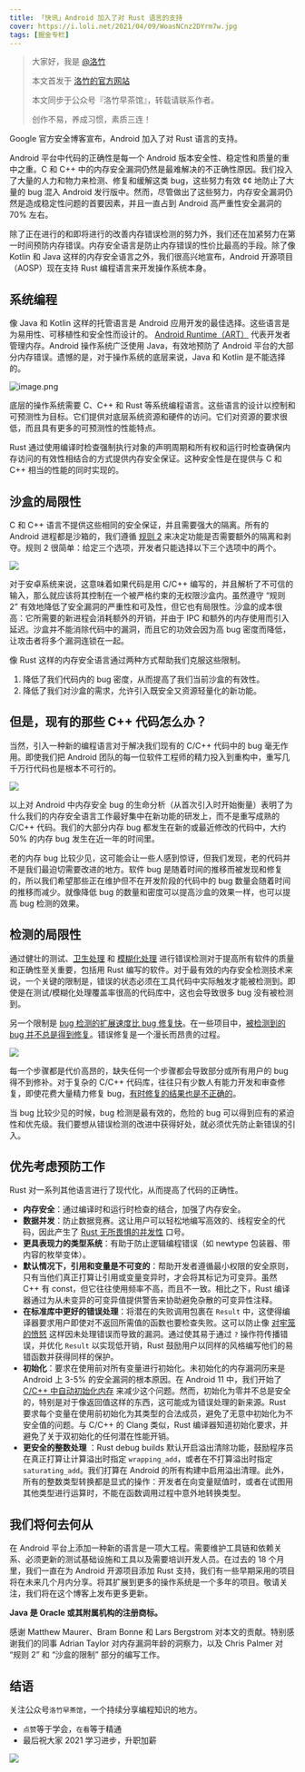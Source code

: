 ```yaml
---
title: 「快讯」Android 加入了对 Rust 语言的支持
cover: https://i.loli.net/2021/04/09/WoasNCnz2DYrm7w.jpg
tags: [掘金专栏]
---
```


> 大家好，我是 [@洛竹](https://github.com/youngjuning)
>
> 本文首发于 [洛竹的官方网站](https://youngjuning.js.org/)
>
> 本文同步于公众号『洛竹早茶馆』，转载请联系作者。
>
> 创作不易，养成习惯，素质三连！

Google 官方安全博客宣布，Android 加入了对 Rust 语言的支持。

Android 平台中代码的正确性是每一个 Android 版本安全性、稳定性和质量的重中之重。C 和 C++ 中的内存安全漏洞仍然是最难解决的不正确性原因。我们投入了大量的人力和物力来检测、修复和缓解这类 bug，这些努力有效 ¢¢ 地防止了大量的 bug 混入 Android 发行版中。然而，尽管做出了这些努力，内存安全漏洞仍然是造成稳定性问题的首要因素，并且一直占到 Android 高严重性安全漏洞的 70% 左右。

除了正在进行的和即将进行的改善内存错误检测的努力外，我们还在加紧努力在第一时间预防内存错误。内存安全语言是防止内存错误的性价比最高的手段。除了像 Kotlin 和 Java 这样的内存安全语言之外，我们很高兴地宣布，Android 开源项目（AOSP）现在支持 Rust 编程语言来开发操作系统本身。

## 系统编程

像 Java 和 Kotlin 这样的托管语言是 Android 应用开发的最佳选择。这些语言是为易用性、可移植性和安全性而设计的。 [Android Runtime（ART）](https://source.android.com/devices/tech/dalvik) 代表开发者管理内存。Android 操作系统广泛使用 Java，有效地预防了 Android 平台的大部分内存错误。遗憾的是，对于操作系统的底层来说，Java 和 Kotlin 是不能选择的。

![image.png](https://p9-juejin.byteimg.com/tos-cn-i-k3u1fbpfcp/0a8c9428059b407d988dba5dec44a55f~tplv-k3u1fbpfcp-watermark.image)

底层的操作系统需要 C、C++ 和 Rust 等系统编程语言。这些语言的设计以控制和可预测性为目标。它们提供对底层系统资源和硬件的访问。它们对资源的要求很低，而且具有更多的可预测性的性能特点。

Rust 通过使用编译时检查强制执行对象的声明周期和所有权和运行时检查确保内存访问的有效性相结合的方式提供内存安全保证。这种安全性是在提供与 C 和 C++ 相当的性能的同时实现的。

## 沙盒的局限性

C 和 C++ 语言不提供这些相同的安全保证，并且需要强大的隔离。所有的 Android 进程都是沙箱的，我们遵循 [规则 2](https://chromium.googlesource.com/chromium/src/+/master/docs/security/rule-of-2.md) 来决定功能是否需要额外的隔离和剥夺。规则 2 很简单：给定三个选项，开发者只能选择以下三个选项中的两个。

![](https://1.bp.blogspot.com/-Tc7pHLunD4w/YGucKTCyjTI/AAAAAAAADqU/XxH7V7cuZk8i3dkNOp_XAclqgWbAFczzQCNcBGAsYHQ/s0/The%2Blimits%2Bof%2Bsandboxing%2Bimage.png)

对于安卓系统来说，这意味着如果代码是用 C/C++ 编写的，并且解析了不可信的输入，那么就应该将其控制在一个被严格约束的无权限沙盒内。虽然遵守 “规则 2” 有效地降低了安全漏洞的严重性和可及性，但它也有局限性。沙盒的成本很高：它所需要的新进程会消耗额外的开销，并由于 IPC 和额外的内存使用而引入延迟。沙盒并不能消除代码中的漏洞，而且它的功效会因为高 bug 密度而降低，让攻击者将多个漏洞连锁在一起。

像 Rust 这样的内存安全语言通过两种方式帮助我们克服这些限制。

1. 降低了我们代码内的 bug 密度，从而提高了我们当前沙盒的有效性。
2. 降低了我们对沙盒的需求，允许引入既安全又资源轻量化的新功能。

## 但是，现有的那些 C++ 代码怎么办？

当然，引入一种新的编程语言对于解决我们现有的 C/C++ 代码中的 bug 毫无作用。即使我们把 Android 团队的每一位软件工程师的精力投入到重构中，重写几千万行代码也是根本不可行的。

![](https://1.bp.blogspot.com/-FLRPgsDD5eg/YGucTKpGaVI/AAAAAAAADqc/iu5rDsjhGX09BNRkZ9HU6KRCLJzo9xZtACNcBGAsYHQ/s0/But%2Bwhat%2Babout%2Ball%2Bthat%2Bexisting%2BC%252B%252B%253F%2Bimage.png)

以上对 Android 中内存安全 bug 的生命分析（从首次引入时开始衡量）表明了为什么我们的内存安全语言工作最好集中在新功能的研发上，而不是重写成熟的 C/C++ 代码。我们的大部分内存 bug 都发生在新的或最近修改的代码中，大约 50% 的内存 bug 发生在近一年的时间里。

老的内存 bug 比较少见，这可能会让一些人感到惊讶，但我们发现，老的代码并不是我们最迫切需要改进的地方。软件 bug 是随着时间的推移而被发现和修复的，所以我们希望那些正在维护但不在开发阶段的代码中的 bug 数量会随着时间的推移而减少。就像降低 bug 的数量和密度可以提高沙盒的效果一样，也可以提高 bug 检测的效果。

## 检测的局限性

通过健壮的测试、[卫生处理](https://github.com/rust-lang/rust/pull/81506) 和 [模糊化处理](https://android-review.googlesource.com/c/platform/build/soong/+/1403607/) 进行错误检测对于提高所有软件的质量和正确性至关重要，包括用 Rust 编写的软件。对于最有效的内存安全检测技术来说，一个关键的限制是，错误的状态必须在工具代码中实际触发才能被检测到。即使是在测试/模糊化处理覆盖率很高的代码库中，这也会导致很多 bug 没有被检测到。

另一个限制是 [bug 检测的扩展速度比 bug 修复快](https://lore.kernel.org/dri-devel/20200710103910.GD1203263@kroah.com/)。在一些项目中，[被检测到的 bug 并不总是得到修复](https://syzkaller.appspot.com/upstream)。错误修复是一个漫长而昂贵的过程。

![](https://1.bp.blogspot.com/-yKA0YZzuTrk/YGucd7kEQWI/AAAAAAAADqk/YdqlspJUtZsJ5P5c6l30mKofi0MrvEmfgCNcBGAsYHQ/s0/Limitations%2Bof%2Bdetection%2Bimage.png)

每一个步骤都是代价高昂的，缺失任何一个步骤都会导致部分或所有用户的 bug 得不到修补。对于复杂的 C/C++ 代码库，往往只有少数人有能力开发和审查修复，即使花费大量精力修复 bug，[有时修复的结果也是不正确的](https://googleprojectzero.blogspot.com/2015/09/stagefrightened.html)。

当 bug 比较少见的时候，bug 检测是最有效的，危险的 bug 可以得到应有的紧迫性和优先级。我们要想从错误检测的改进中获得好处，就必须优先防止新错误的引入。

## 优先考虑预防工作

Rust 对一系列其他语言进行了现代化，从而提高了代码的正确性。

- **内存安全**：通过编译时和运行时检查的结合，加强了内存安全。
- **数据并发**：防止数据竞赛。这让用户可以轻松地编写高效的、线程安全的代码，因此产生了 [Rust 无所畏惧的并发性](https://doc.rust-lang.org/book/ch16-00-concurrency.html) 口号。
- **更具表现力的类型系统**：有助于防止逻辑编程错误（如 newtype 包装器、带内容的枚举变体）。
- **默认情况下，引用和变量是不可变的**：帮助开发者遵循最小权限的安全原则，只有当他们真正打算让引用或变量变异时，才会将其标记为可变异。虽然 C++ 有 const，但它往往使用频率不高，而且不一致。相比之下，Rust 编译器通过为从未变异的可变异值提供警告来协助避免杂散的可变异性注释。
- **在标准库中更好的错误处理**：将潜在的失败调用包裹在 `Result` 中，这使得编译器要求用户即使对不返回所需值的函数也要检查失败。这可以防止像 [对牢笼的愤怒](https://android.googlesource.com/platform/system/core/+/44db990d3a4ce0edbdd16fa7ac20693ef601b723%5E%21/) 这样因未处理错误而导致的漏洞。通过使其易于通过 `?` 操作符传播错误，并优化 `Result` 以实现低开销，Rust 鼓励用户以同样的风格编写他们的易错函数并获得同样的保护。
- **初始化**：要求在使用前对所有变量进行初始化。未初始化的内存漏洞历来是 Android 上 3-5% 的安全漏洞的根本原因。在 Android 11 中，我们开始了 [C/C++ 中自动初始化内存](https://android.googlesource.com/platform/system/core/+/44db990d3a4ce0edbdd16fa7ac20693ef601b723%5E%21/) 来减少这个问题。然而，初始化为零并不总是安全的，特别是对于像返回值这样的东西，这可能成为错误处理的新来源。Rust 要求每个变量在使用前初始化为其类型的合法成员，避免了无意中初始化为不安全值的问题。与 C/C++ 的 Clang 类似，Rust 编译器知道初始化要求，并避免了关于双初始化的任何潜在性能开销。
- **更安全的整数处理** ：Rust debug builds 默认开启溢出清除功能，鼓励程序员在真正打算让计算溢出时指定 `wrapping_add`，或者在不打算溢出时指定 `saturating_add`。我们打算在 Android 的所有构建中启用溢出清理。此外，所有的整数类型转换都是显式的操作：开发者在向变量赋值时，或者在试图用其他类型进行运算时，不能在函数调用过程中意外地转换类型。

## 我们将何去何从

在 Android 平台上添加一种新的语言是一项大工程。需要维护工具链和依赖关系、必须更新的测试基础设施和工具以及需要培训开发人员。在过去的 18 个月里，我们一直在为 Android 开源项目添加 Rust 支持，我们有一些早期采用的项目将在未来几个月内分享。将其扩展到更多的操作系统是一个多年的项目。敬请关注，我们将在这个博客上发布更多更新。

**Java 是 Oracle 或其附属机构的注册商标。**

感谢 Matthew Maurer、Bram Bonne 和 Lars Bergstrom 对本文的贡献。特别感谢我们的同事 Adrian Taylor 对内存漏洞年龄的洞察力，以及 Chris Palmer 对 “规则 2” 和 “沙盒的限制” 部分的编写工作。

## 结语

关注公众号`洛竹早茶馆`，一个持续分享编程知识的地方。

- `点赞`等于学会，`在看`等于精通
- 最后祝大家 2021 学习进步，升职加薪

![](https://youngjuning.js.org/img/luozhu.png)
